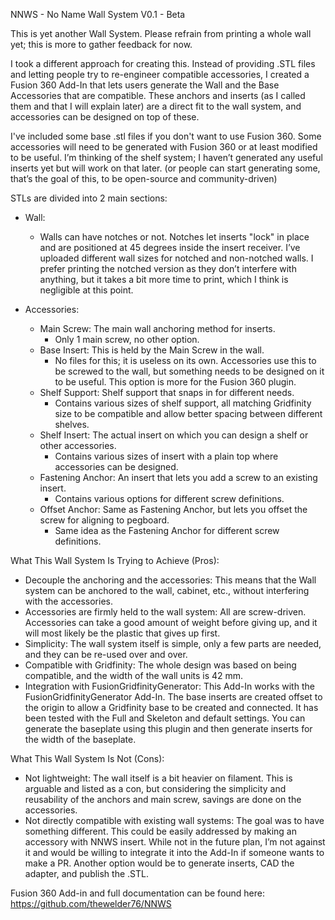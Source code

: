 
NNWS - No Name Wall System V0.1 - Beta

This is yet another Wall System. Please refrain from printing a whole wall yet; this is more to gather feedback for now.

I took a different approach for creating this. Instead of providing .STL files and letting people try to re-engineer compatible accessories, I created a Fusion 360 Add-In that lets users generate the Wall and the Base Accessories that are compatible. These anchors and inserts (as I called them and that I will explain later) are a direct fit to the wall system, and accessories can be designed on top of these.

I've included some base .stl files if you don't want to use Fusion 360. Some accessories will need to be generated with Fusion 360 or at least modified to be useful. I’m thinking of the shelf system; I haven’t generated any useful inserts yet but will work on that later. (or people can start generating some, that’s the goal of this, to be open-source and community-driven)

STLs are divided into 2 main sections:

- Wall:
  - Walls can have notches or not. Notches let inserts "lock" in place and are positioned at 45 degrees inside the insert receiver. I’ve uploaded different wall sizes for notched and non-notched walls. I prefer printing the notched version as they don’t interfere with anything, but it takes a bit more time to print, which I think is negligible at this point.

- Accessories:
  - Main Screw: The main wall anchoring method for inserts.
    - Only 1 main screw, no other option.
  - Base Insert: This is held by the Main Screw in the wall.
    - No files for this; it is useless on its own. Accessories use this to be screwed to the wall, but something needs to be designed on it to be useful. This option is more for the Fusion 360 plugin.
  - Shelf Support: Shelf support that snaps in for different needs.
    - Contains various sizes of shelf support, all matching Gridfinity size to be compatible and allow better spacing between different shelves.
  - Shelf Insert: The actual insert on which you can design a shelf or other accessories.
    - Contains various sizes of insert with a plain top where accessories can be designed.
  - Fastening Anchor: An insert that lets you add a screw to an existing insert.
    - Contains various options for different screw definitions.
  - Offset Anchor: Same as Fastening Anchor, but lets you offset the screw for aligning to pegboard.
    - Same idea as the Fastening Anchor for different screw definitions.

What This Wall System Is Trying to Achieve (Pros):

- Decouple the anchoring and the accessories: This means that the Wall system can be anchored to the wall, cabinet, etc., without interfering with the accessories.
- Accessories are firmly held to the wall system: All are screw-driven. Accessories can take a good amount of weight before giving up, and it will most likely be the plastic that gives up first.
- Simplicity: The wall system itself is simple, only a few parts are needed, and they can be re-used over and over.
- Compatible with Gridfinity: The whole design was based on being compatible, and the width of the wall units is 42 mm.
- Integration with FusionGridfinityGenerator: This Add-In works with the FusionGridfinityGenerator Add-In. The base inserts are created offset to the origin to allow a Gridfinity base to be created and connected. It has been tested with the Full and Skeleton and default settings. You can generate the baseplate using this plugin and then generate inserts for the width of the baseplate.

What This Wall System Is Not (Cons):

- Not lightweight: The wall itself is a bit heavier on filament. This is arguable and listed as a con, but considering the simplicity and reusability of the anchors and main screw, savings are done on the accessories.
- Not directly compatible with existing wall systems: The goal was to have something different. This could be easily addressed by making an accessory with NNWS insert. While not in the future plan, I’m not against it and would be willing to integrate it into the Add-In if someone wants to make a PR. Another option would be to generate inserts, CAD the adapter, and publish the .STL.

Fusion 360 Add-in and full documentation can be found here: https://github.com/thewelder76/NNWS
